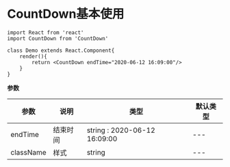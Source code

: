# CountDown基本使用

```react
import React from 'react'
import CountDown from 'CountDown'

class Demo extends React.Component{
    render(){
        return <CountDown endTime="2020-06-12 16:09:00"/>
    }
}
```

**参数**

| 参数      | 说明     | 类型                          | 默认类型 |
| --------- | -------- | ---------------------------- | -------- |
| endTime   | 结束时间 | string : 2020-06-12 16:09:00  | ---      |
| className | 样式     | string                        | ---      |

